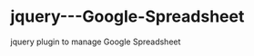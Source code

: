 jquery---Google-Spreadsheet
===========================

jquery plugin to manage Google Spreadsheet 